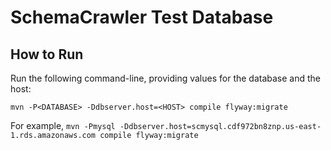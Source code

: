 # SchemaCrawler Test Database

## How to Run

Run the following command-line, providing values
for the database and the host:

`mvn -P<DATABASE> -Ddbserver.host=<HOST> compile flyway:migrate`

For example,
`mvn -Pmysql -Ddbserver.host=scmysql.cdf972bn8znp.us-east-1.rds.amazonaws.com compile flyway:migrate`